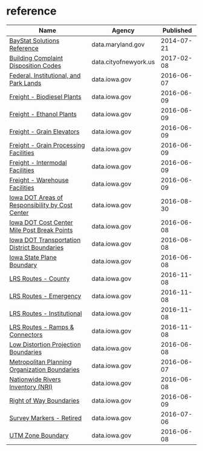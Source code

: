 # reference

Name | Agency | Published
---- | ---- | ---------
[BayStat Solutions Reference](../datasets/ftr4-szsp.md) | data.maryland.gov | 2014-07-21
[Building Complaint Disposition Codes](../datasets/6v9u-ndjg.md) | data.cityofnewyork.us | 2017-02-08
[Federal, Institutional, and Park Lands](../datasets/rfvm-5n7x.md) | data.iowa.gov | 2016-06-07
[Freight - Biodiesel Plants](../datasets/rx6n-da6a.md) | data.iowa.gov | 2016-06-09
[Freight - Ethanol Plants](../datasets/jy2j-p83k.md) | data.iowa.gov | 2016-06-09
[Freight - Grain Elevators](../datasets/6mk8-ibfw.md) | data.iowa.gov | 2016-06-09
[Freight - Grain Processing Facilities](../datasets/acrz-53t5.md) | data.iowa.gov | 2016-06-09
[Freight - Intermodal Facilities](../datasets/94pv-pzzh.md) | data.iowa.gov | 2016-06-09
[Freight - Warehouse Facilities](../datasets/k66b-24hw.md) | data.iowa.gov | 2016-06-09
[Iowa DOT Areas of Responsibility by Cost Center](../datasets/9xir-jrt6.md) | data.iowa.gov | 2016-08-30
[Iowa DOT Cost Center Mile Post Break Points](../datasets/45hs-d2sp.md) | data.iowa.gov | 2016-06-08
[Iowa DOT Transportation District Boundaries](../datasets/rmgc-en4a.md) | data.iowa.gov | 2016-06-08
[Iowa State Plane Boundary](../datasets/4ktg-8jbs.md) | data.iowa.gov | 2016-06-08
[LRS Routes - County](../datasets/mbr3-g4z3.md) | data.iowa.gov | 2016-11-08
[LRS Routes - Emergency](../datasets/gr4b-twgm.md) | data.iowa.gov | 2016-11-08
[LRS Routes - Institutional](../datasets/puz7-2jji.md) | data.iowa.gov | 2016-11-08
[LRS Routes - Ramps & Connectors](../datasets/tjiu-7wn5.md) | data.iowa.gov | 2016-11-08
[Low Distortion Projection Boundaries](../datasets/ae66-588u.md) | data.iowa.gov | 2016-06-08
[Metropolitan Planning Organization Boundaries](../datasets/82yg-8mf6.md) | data.iowa.gov | 2016-06-07
[Nationwide Rivers Inventory (NRI)](../datasets/4nkt-7xfh.md) | data.iowa.gov | 2016-06-08
[Right of Way Boundaries](../datasets/gxay-aq2r.md) | data.iowa.gov | 2016-06-09
[Survey Markers - Retired](../datasets/hvmg-f4t6.md) | data.iowa.gov | 2016-07-06
[UTM Zone Boundary](../datasets/7n4s-ezhq.md) | data.iowa.gov | 2016-06-08

